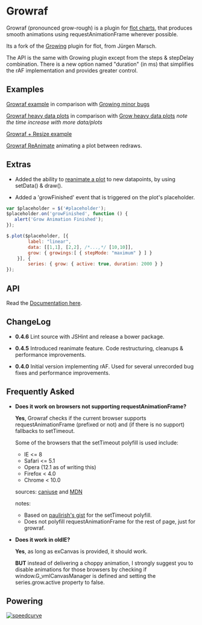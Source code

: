 Growraf
=======

Growraf (pronounced grow-rough) is a plugin for [flot charts](http://www.flotcharts.org), that produces smooth animations using requestAnimationFrame wherever possible.

Its a fork of the [Growing](https://github.com/jumjum123/JUMFlot) plugin for flot, from Jürgen Marsch.

The API is the same with Growing plugin except from the steps & stepDelay combination.
There is a new option named "duration" (in ms) that simplifies the rAF implementation and provides greater control.


Examples
--------
[Growraf example](http://thgreasi.github.io/growraf/growraf.html) in comparison with [Growing minor bugs](http://thgreasi.github.io/growraf/growbugs.html)

[Growraf heavy data plots](http://thgreasi.github.io/growraf/heavyplot_growraf.html) in comparison with [Grow heavy data plots](http://thgreasi.github.io/growraf/heavyplot_grow.html) *note the time increase with more data/plots*

[Growraf + Resize example](http://thgreasi.github.io/growraf/resizegrowraf.html)

[Growraf ReAnimate](http://thgreasi.github.io/growraf/reanimate.html) animating a plot between redraws.

Extras
------
*   Added the ability to [reanimate a plot](http://thgreasi.github.io/growraf/reanimate.html) to new datapoints, by using setData() & draw().

*   Added a 'growFinished' event that is triggered on the plot's placeholder.

```js
var $placeholder = $('#placeholder');
$placeholder.on('growFinished', function () {
   alert('Grow Animation Finished');
});

$.plot($placeholder, [{
        label: "linear",
        data: [[1,1], [2,2], /*...,*/ [10,10]],
        grow: { growings:[ { stepMode: "maximum" } ] }
    }], {
        series: { grow: { active: true, duration: 2000 } }
});
```

API
---
Read the [Documentation here](http://thgreasi.github.io/growraf/docs.html).


ChangeLog
---------
*   **0.4.6** Lint source with JSHint and release a bower package.

*   **0.4.5** Introduced reanimate feature. Code restructuring, cleanups & performance improvements.

*   **0.4.0** Initial version implementing rAF. Used for several unrecorded bug fixes and performance improvements.


Frequently Asked
----------------
*   **Does it work on browsers not supporting requestAnimationFrame?**

    **Yes**, Growraf checks if the current browser supports requestAnimationFrame (prefixed or not) and (if there is no support) fallbacks to setTimeout.

    Some of the browsers that the setTimeout polyfill is used include:
    *   IE <= 8
    *   Safari <= 5.1
    *   Opera (12.1 as of writing this)
    *   Firefox < 4.0
    *   Chrome < 10.0

    sources: [caniuse](http://caniuse.com/#search=requestAnimationFrame) and [MDN](https://developer.mozilla.org/en-US/docs/DOM/window.requestAnimationFrame)

    notes:
    *   Based on [paulirish's gist](https://gist.github.com/paulirish/1579671) for the setTimeout polyfill.
    *   Does not polyfill requestAnimationFrame for the rest of page, just for growraf.


*   **Does it work in oldIE?**

    **Yes**, as long as exCanvas is provided, it should work.

    **BUT** instead of delivering a choppy animation, I strongly suggest you to disable animations for those browsers by checking if window.G_vmlCanvasManager is defined and setting the series.grow.active property to false.

Powering
--------
[![speedcurve](http://thgreasi.github.io/growraf/images/powering/speedcurve.logo.png)](http://speedcurve.com/)

